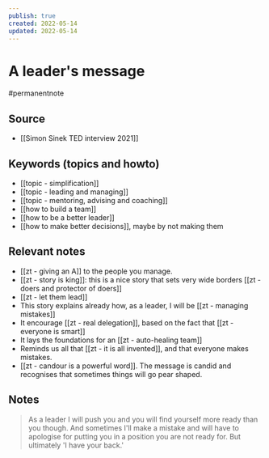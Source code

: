 ```yaml
---
publish: true
created: 2022-05-14
updated: 2022-05-14
---
```


# A leader's message

#permanentnote

## Source
- [[Simon Sinek TED interview 2021]]

## Keywords (topics and howto)
- [[topic - simplification]]
- [[topic - leading and managing]]
- [[topic - mentoring, advising and coaching]]
- [[how to build a team]]
- [[how to be a better leader]]
- [[how to make better decisions]], maybe by not making them

## Relevant notes
- [[zt - giving an A]] to the people you manage.
- [[zt - story is king]]: this is a nice story that sets very wide borders [[zt - doers and protector of doers]]
- [[zt - let them lead]]
- This story explains already how, as a leader, I will be [[zt - managing mistakes]]
- It encourage [[zt - real delegation]], based on the fact that [[zt - everyone is smart]]
- It lays the foundations for an [[zt - auto-healing team]]
- Reminds us all that [[zt - it is all invented]], and that everyone makes mistakes.
- [[zt - candour is a powerful word]]. The message is candid and recognises that sometimes things will go pear shaped.

## Notes
> As a leader I will push you and you will find yourself more ready than you though. 
> And sometimes I'll make a mistake and will have to apologise for putting you in a position you are not ready for. 
> But ultimately 'I have your back.'